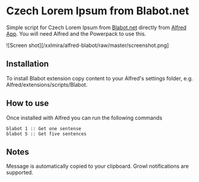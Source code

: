 Czech Lorem Ipsum from Blabot.net
============

Simple script for Czech Lorem Ipsum from [Blabot.net](http://www.blabot.net/) directly from [Alfred App](http://alfredapp.com/). You will need Alfred and the Powerpack to use this.

![Screen shot][/xxlmira/alfred-blabot/raw/master/screenshot.png]


Installation
----------------

To install Blabot extension copy content to your Alfred's settings folder, e.g. Alfred/extensions/scripts/Blabot.

How to use
----------------

Once installed with Alfred you can run the following commands

	blabot 1 :: Get one sentense
	blabot 5 :: Get five sentences

Notes
----------------
Message is automatically copied to your clipboard. Growl notifications are supported.

